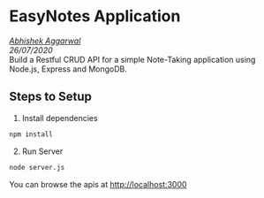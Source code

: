 # EasyNotes Application
*[Abhishek Aggarwal](mailto:abhishek1998.aggarwal@gmacom)*<br>
*26/07/2020*<br>
Build a Restful CRUD API for a simple Note-Taking application using Node.js, Express and MongoDB.

## Steps to Setup

1. Install dependencies

```bash
npm install
```

2. Run Server

```bash
node server.js
```

You can browse the apis at <http://localhost:3000>


